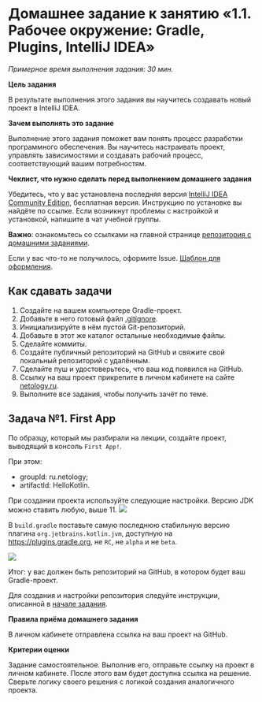 # Домашнее задание к занятию «1.1. Рабочее окружение: Gradle, Plugins, IntelliJ IDEA»

*Примерное время выполнения задания: 30 мин.*

**Цель задания**

В результате выполнения этого задания вы научитесь создавать новый проект в IntelliJ IDEA.

**Зачем выполнять это задание**

Выполнение этого задания поможет вам понять процесс разработки программного обеспечения. Вы научитесь настраивать проект, управлять зависимостями и создавать рабочий процесс, соответствующий вашим потребностям.

**Чеклист, что нужно сделать перед выполнением домашнего задания**

Убедитесь, что у вас установлена последняя версия [IntelliJ IDEA Community Edition](https://github.com/netology-code/guides/tree/master/intellij_idea), бесплатная версия. Инструкцию по установке вы найдёте по ссылке. Если возникнут проблемы с настройкой и установкой, напишите в чат учебной группы.


**Важно**: ознакомьтесь со ссылками на главной странице [репозитория с домашними заданиями](../README.md).

Если у вас что-то не получилось, оформите Issue. [Шаблон для оформления](../report-requirements.md).

## Как сдавать задачи

1. Создайте на вашем компьютере Gradle-проект.
1. Добавьте в него готовый файл [.gitignore](../.gitignore).
1. Инициализируйте в нём пустой Git-репозиторий.
1. Добавьте в этот же каталог остальные необходимые файлы.
1. Сделайте коммиты.
1. Создайте публичный репозиторий на GitHub и свяжите свой локальный репозиторий с удалённым.
1. Сделайте пуш и удостоверьтесь, что ваш код появился на GitHub.
1. Ссылку на ваш проект прикрепите в личном кабинете на сайте [netology.ru](https://netology.ru).
1. Выполните все задания, чтобы получить зачёт по теме.


## Задача №1. First App

По образцу, который мы разбирали на лекции, создайте проект, выводящий в консоль `First App!`.

При этом:
* groupId: ru.netology;
* artifactId: HelloKotlin.

При создании проекта используйте следующие настройки. Версию JDK можно ставить любую, выше 11.
![](pic/idea-settings.png)

В `build.gradle` поставьте самую последнюю стабильную версию плагина `org.jetbrains.kotlin.jvm`, доступную на https://plugins.gradle.org, не `RC`, не `alpha` и не `beta`.

![](pic/gradle-plugins.png)

Итог: у вас должен быть репозиторий на GitHub, в котором будет ваш Gradle-проект.

Для создания и настройки репозитория следуйте инструкции, описанной в [начале задания](#как-сдавать-задачи).


**Правила приёма домашнего задания**

В личном кабинете отправлена ссылка на ваш проект на GitHub.

**Критерии оценки**

Задание самостоятельное. Выполнив его, отправьте ссылку на проект в личном кабинете. После этого вам будет доступна ссылка на решение. Сверьте логику своего решения с логикой создания аналогичного проекта.
